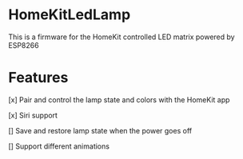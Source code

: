 # HomeKitLedLamp

This is a firmware for the HomeKit controlled LED matrix powered by ESP8266

# Features

[x] Pair and control the lamp state and colors with the HomeKit app

[x] Siri support

[] Save and restore lamp state when the power goes off

[] Support different animations
